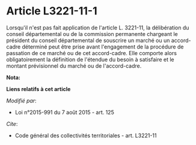 # Article L3221-11-1

Lorsqu'il n'est pas fait application de l'article L. 3221-11, la délibération du conseil départemental ou de la commission
permanente chargeant le président du conseil départemental de souscrire un marché ou un accord-cadre déterminé peut être
prise avant l'engagement de la procédure de passation de ce marché ou de cet accord-cadre. Elle comporte alors
obligatoirement la définition de l'étendue du besoin à satisfaire et le montant prévisionnel du marché ou de l'accord-cadre.

**Nota:**



**Liens relatifs à cet article**

_Modifié par_:

  - Loi n°2015-991 du 7 août 2015 - art. 125

_Cite_:

  - Code général des collectivités territoriales - art. L3221-11
